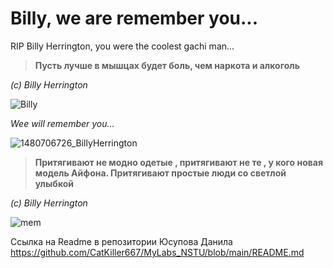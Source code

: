 # Billy, we are remember you...

RIP Billy Herrington, you were the coolest gachi man...

> **Пусть лучше в мышцах будет боль, чем наркота и алкоголь**

*(с) Billy Herrington*

![Billy](https://i.ytimg.com/vi/NDaSKpI9eW0/maxresdefault.jpg)

*Wee will remember you...*

![1480706726_BillyHerrington](https://user-images.githubusercontent.com/106531950/170999163-aa7dda6b-1a8e-4585-b558-c6f80b7a857a.jpg)

>**Притягивают не модно одетые , притягивают не те , у кого новая модель Айфона. Притягивают простые люди со светлой улыбкой**

*(с) Billy Herrington*

![mem](https://sun9-west.userapi.com/sun9-56/s/v1/if1/F1j8vaue9mxkIHQcN1TT8gwjwil40RbGA3R4Q1PfkL-naXNVUQF8QJVMUHz947yUOrGltJQT.jpg?size=1271x1900&quality=96&type=album)

Ссылка на Readme в репозитории Юсупова Данила https://github.com/CatKiller667/MyLabs_NSTU/blob/main/README.md
